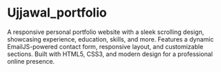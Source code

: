 # Ujjawal_portfolio
A responsive personal portfolio website with a sleek scrolling design, showcasing experience, education, skills, and more. Features a dynamic EmailJS-powered contact form, responsive layout, and customizable sections. Built with HTML5, CSS3, and modern design for a professional online presence.

